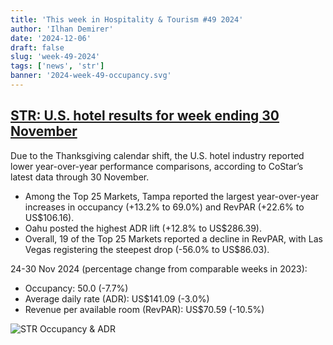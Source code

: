 ```yaml
---
title: 'This week in Hospitality & Tourism #49 2024'
author: 'Ilhan Demirer'
date: '2024-12-06'
draft: false
slug: 'week-49-2024'
tags: ['news', 'str']
banner: '2024-week-49-occupancy.svg'
---
```


## [STR: U.S. hotel results for week ending 30 November](https://str.com/press-release/us-hotel-results-week-ending-30-november)

Due to the Thanksgiving calendar shift, the U.S. hotel industry reported lower year-over-year performance comparisons, according to CoStar’s latest data through 30 November.

- Among the Top 25 Markets, Tampa reported the largest year-over-year increases in occupancy (+13.2% to 69.0%) and RevPAR (+22.6% to US$106.16).
- Oahu posted the highest ADR lift (+12.8% to US$286.39).
- Overall, 19 of the Top 25 Markets reported a decline in RevPAR, with Las Vegas registering the steepest drop (-56.0% to US$86.03).

24-30 Nov 2024 (percentage change from comparable weeks in 2023):

- Occupancy: 50.0 (-7.7%)
- Average daily rate (ADR): US$141.09 (-3.0%)
- Revenue per available room (RevPAR): US$70.59 (-10.5%)

![STR Occupancy & ADR](/images/blogimages/2024-week-49-occupancy.svg)
